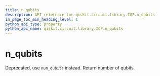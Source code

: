 ```yaml
---
title: n_qubits
description: API reference for qiskit.circuit.library.IQP.n_qubits
in_page_toc_min_heading_level: 1
python_api_type: property
python_api_name: qiskit.circuit.library.IQP.n_qubits
---
```


# n\_qubits

Deprecated, use `num_qubits` instead. Return number of qubits.

